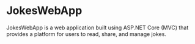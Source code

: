 # JokesWebApp
JokesWebApp is a web application built using ASP.NET Core (MVC) that provides a platform for users to read, share, and manage jokes.

